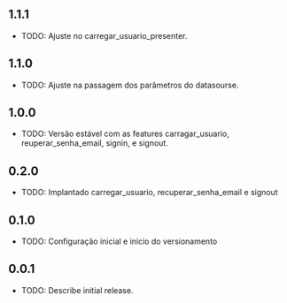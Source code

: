 ## 1.1.1

* TODO: Ajuste no carregar_usuario_presenter.

## 1.1.0

* TODO: Ajuste na passagem dos parâmetros do datasourse.

## 1.0.0

* TODO: Versão estável com as features carragar_usuario, reuperar_senha_email, signin, e signout.

## 0.2.0

* TODO: Implantado carregar_usuario, recuperar_senha_email e signout

## 0.1.0

* TODO: Configuração inicial e inicio do versionamento

## 0.0.1

* TODO: Describe initial release.